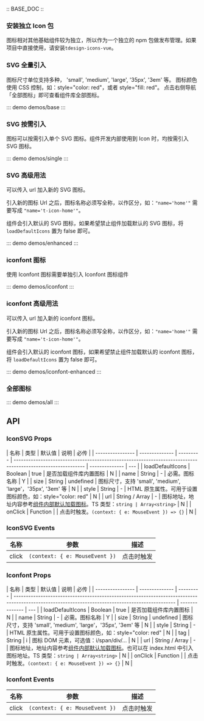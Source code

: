 :: BASE_DOC ::

### 安装独立 Icon 包

图标相对其他基础组件较为独立，所以作为一个独立的 npm 包做发布管理。如果项目中直接使用，请安装`tdesign-icons-vue`。

### SVG 全量引入

图标尺寸单位支持多种， 'small', 'medium', 'large', '35px', '3em' 等。
图标颜色使用 CSS 控制，如：style="color: red"，或者 style="fill: red"。
点击右侧导航「全部图标」即可查看组件库全部图标。

::: demo demos/base
:::

### SVG 按需引入

图标可以按需引入单个 SVG 图标。组件开发内部使用到 Icon 时，均按需引入 SVG 图标。

::: demo demos/single
:::

### SVG 高级用法

可以传入 url 加入新的 SVG 图标。

引入新的图标 Url 之后，图标名称必须写全称，以作区分，如：`"name='home'"` 需要写成 `"name='t-icon-home'"`。

组件会引入默认的 SVG 图标，如果希望禁止组件加载默认的 SVG 图标，将 `loadDefaultIcons` 置为 false 即可。

::: demo demos/enhanced
:::

### iconfont 图标

使用 Iconfont 图标需要单独引入 Iconfont 图标组件

::: demo demos/iconfont
:::

### iconfont 高级用法

可以传入 url 加入新的 iconfont 图标。

引入新的图标 Url 之后，图标名称必须写全称，以作区分，如：`"name='home'"` 需要写成 `"name='t-icon-home'"`。

组件会引入默认的 iconfont 图标，如果希望禁止组件加载默认的 iconfont 图标，将 `loadDefaultIcons` 置为 false 即可。

::: demo demos/iconfont-enhanced
:::

### 全部图标

::: demo demos/all
:::

## API

### IconSVG Props

| 名称             | 类型           | 默认值    | 说明                                                                                                        | 必传           |
| ---------------- | -------------- | --------- | ----------------------------------------------------------------------------------------------------------- | -------------- | --- |
| loadDefaultIcons | Boolean        | true      | 是否加载组件库内置图标                                                                                      | N              |
| name             | String         | -         | 必需。图标名称                                                                                              | Y              |
| size             | String         | undefined | 图标尺寸，支持 'small', 'medium', 'large'，'35px', '3em' 等                                                 | N              |
| style            | String         | -         | HTML 原生属性。可用于设置图标颜色，如：style="color: red"                                                   | N              |
| url              | String / Array | -         | 图标地址，地址内容参考[组件内部默认加载图标](https://tdesign.gtimg.com/icon/web/index.js)。TS 类型：`string | Array<string>` | N   |
| onClick          | Function       |           | 点击时触发。`(context: { e: MouseEvent }) => {}`                                                            | N              |

### IconSVG Events

| 名称  | 参数                           | 描述       |
| ----- | ------------------------------ | ---------- |
| click | `(context: { e: MouseEvent })` | 点击时触发 |

### Iconfont Props

| 名称             | 类型           | 默认值    | 说明                                                                                                                                             | 必传           |
| ---------------- | -------------- | --------- | ------------------------------------------------------------------------------------------------------------------------------------------------ | -------------- | --- |
| loadDefaultIcons | Boolean        | true      | 是否加载组件库内置图标                                                                                                                           | N              |
| name             | String         | -         | 必需。图标名称                                                                                                                                   | Y              |
| size             | String         | undefined | 图标尺寸，支持 'small', 'medium', 'large'，'35px', '3em' 等                                                                                      | N              |
| style            | String         | -         | HTML 原生属性。可用于设置图标颜色，如：style="color: red"                                                                                        | N              |
| tag              | String         | i         | 图标 DOM 元素，可选值：i/span/div/...                                                                                                            | N              |
| url              | String / Array | -         | 图标地址，地址内容参考[组件内部默认加载图标](https://tdesign.gtimg.com/icon/web/index.css)。也可以在 index.html 中引入图标地址。TS 类型：`string | Array<string>` | N   |
| onClick          | Function       |           | 点击时触发。`(context: { e: MouseEvent }) => {}`                                                                                                 | N              |

### Iconfont Events

| 名称  | 参数                           | 描述       |
| ----- | ------------------------------ | ---------- |
| click | `(context: { e: MouseEvent })` | 点击时触发 |
